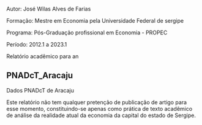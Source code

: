 Autor: José Wilas Alves de Farias

Formação: Mestre em Economia pela Universidade Federal de sergipe

Programa: Pós-Graduação profissional em Economia - PROPEC

Período: 2012.1 a 2023.1


Relatório acadêmico para an

## PNADcT_Aracaju
Dados PNADcT de Aracaju

Este relatório não tem qualquer pretenção de publicação de artigo para esse momento, constituindo-se apenas como prática de texto acadêmico de análise da realidade atual da economia da capital do estado de Sergipe.
